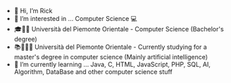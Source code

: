- 👋 Hi, I’m Rick
- 👀 I’m interested in ... Computer Science 💻
- 🎓👨‍🎓 Università del Piemonte Orientale - Computer Science (Bachelor's degree)
- 📚🧑🏼‍🏫 Università del Piemonte Orientale - Currently studying for a master's degree in computer science (Mainly artificial intelligence)
- 🌱 I’m currently learning ... Java, C, HTML, JavaScript, PHP, SQL, AI, Algorithm, DataBase and other computer science stuff

<!---
Rick8998/Rick8998 is a ✨ special ✨ repository because its `README.md` (this file) appears on your GitHub profile.
You can click the Preview link to take a look at your changes.
--->
